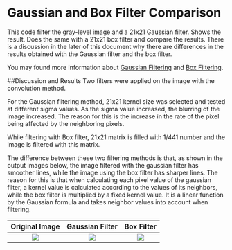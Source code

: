 # Gaussian and Box Filter Comparison

This code filter the gray-level image and a 21x21 Gaussian filter. Shows the result. Does the same with a 21x21 box filter and compare the results. There is a discussion in the later of this document why there are differences in the results obtained with the Gaussian filter and the box filter.

You may found more information about [Gaussian Filtering](http://daringfireball.net/projects/markdown/syntax) and [Box Filtering](https://en.wikipedia.org/wiki/Box_blur).

##Discussion and Results
Two filters were applied on the image with the convolution method.

For the Gaussian filtering method, 21x21 kernel size was selected and tested at different sigma values. As the sigma value increased, the blurring of the image increased. The reason for this is the increase in the rate of the pixel being affected by the neighboring pixels.

While filtering with Box filter, 21x21 matrix is filled with 1/441 number and the image is filtered with this matrix.

The difference between these two filtering methods is that, as shown in the output images below, the image filtered with the gaussian filter has smoother lines, while the image using the box filter has sharper lines. The reason for this is that when calculating each pixel value of the gaussian filter, a kernel value is calculated according to the values of its neighbors, while the box filter is multiplied by a fixed kernel value. It is a linear function by the Gaussian formula and takes neighbor values into account when filtering.

Original Image| Gaussian Filter | Box Filter
:-------------------------:|:-------------------------:|:-------------------------:
![](https://iili.io/YrSDaS.png)  |  ![](https://iili.io/YrSp99.png) | ![](https://iili.io/YrUHZb.png)